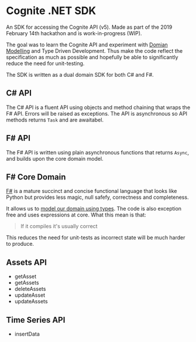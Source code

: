 # Cognite .NET SDK

An SDK for accessing the Cognite API (v5). Made as part of the 2019 February 14th hackathon and is work-in-progress (WIP).

The goal was to learn the Cognite API and experiment with [Domian Modelling](https://pragprog.com/book/swdddf/domain-modeling-made-functional) and Type Driven Development. Thus make the code reflect the specification as much as possible and hopefully be able to significantly reduce the need for unit-testing.

The SDK is written as a dual domain SDK for both C# and F#.

## C# API

The C# API is a fluent API using objects and method chaining that wraps the F# API. Errors will be
raised as exceptions. The API is asynchronous so API methods returns `Task` and are awaitabel.

## F# API

The F# API is written using plain asynchronous functions that returns `Async`, and builds upon the core domain model.

## F# Core Domain

[F#](https://fsharp.org/) is a mature succinct and concise functional language that looks like Python but provides less magic, null safefy, correctness and completeness.

It allows us to [model our domain using types](https://fsharpforfunandprofit.com/ddd/). The code is also exception free and uses expressions at core. What this mean is that:

> If it compiles it's usually correct

This reduces the need for unit-tests as incorrect state will be much harder to produce.

## Assets API

- getAsset
- getAssets
- deleteAssets
- updateAsset
- updateAssets

## Time Series API

- insertData